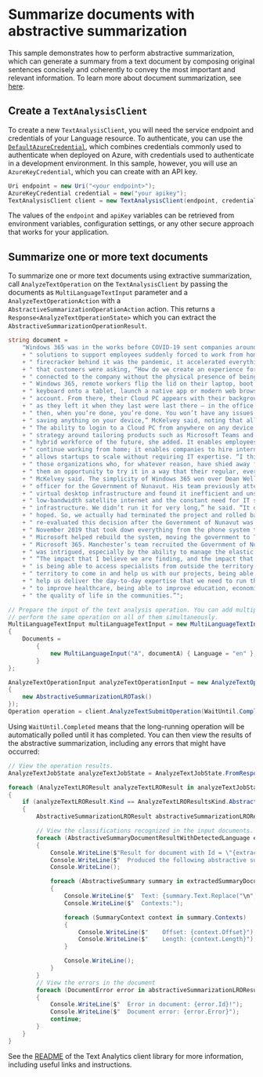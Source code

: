 # Summarize documents with abstractive summarization

This sample demonstrates how to perform abstractive summarization, which can generate a summary from a text document by composing original sentences concisely and coherently to convey the most important and relevant information. To learn more about document summarization, see [here][Document_Summarization].

## Create a `TextAnalysisClient`

To create a new `TextAnalysisClient`, you will need the service endpoint and credentials of your Language resource. To authenticate, you can use the [`DefaultAzureCredential`][DefaultAzureCredential], which combines credentials commonly used to authenticate when deployed on Azure, with credentials used to authenticate in a development environment. In this sample, however, you will use an `AzureKeyCredential`, which you can create with an API key.

```C# Snippet:CreateTextClient
Uri endpoint = new Uri("<your endpoint>");
AzureKeyCredential credential = new("your apikey");
TextAnalysisClient client = new TextAnalysisClient(endpoint, credential);;
```

The values of the `endpoint` and `apiKey` variables can be retrieved from environment variables, configuration settings, or any other secure approach that works for your application.

## Summarize one or more text documents

To summarize one or more text documents using extractive summarization, call `AnalyzeTextOperation` on the `TextAnalysisClient` by passing the documents as `MultiLanguageTextInput` parameter and a `AnalyzeTextOperationAction` with a `AbstractiveSummarizationOperationAction` action. This returns a `Response<AnalyzeTextOperationState>` which you can extract the `AbstractiveSummarizationOperationResult`.

```C# Snippet:Sample12_AnalyzeTextOperation_AbstractiveSummarizationOperationAction
string document =
    "Windows 365 was in the works before COVID-19 sent companies around the world on a scramble to secure"
    + " solutions to support employees suddenly forced to work from home, but “what really put the"
    + " firecracker behind it was the pandemic, it accelerated everything,” McKelvey said. She explained"
    + " that customers were asking, “How do we create an experience for people that makes them still feel"
    + " connected to the company without the physical presence of being there?” In this new world of"
    + " Windows 365, remote workers flip the lid on their laptop, boot up the family workstation or clip a"
    + " keyboard onto a tablet, launch a native app or modern web browser and login to their Windows 365"
    + " account. From there, their Cloud PC appears with their background, apps, settings and content just"
    + " as they left it when they last were last there – in the office, at home or a coffee shop. And"
    + " then, when you’re done, you’re done. You won’t have any issues around security because you’re not"
    + " saving anything on your device,” McKelvey said, noting that all the data is stored in the cloud."
    + " The ability to login to a Cloud PC from anywhere on any device is part of Microsoft’s larger"
    + " strategy around tailoring products such as Microsoft Teams and Microsoft 365 for the post-pandemic"
    + " hybrid workforce of the future, she added. It enables employees accustomed to working from home to"
    + " continue working from home; it enables companies to hire interns from halfway around the world; it"
    + " allows startups to scale without requiring IT expertise. “I think this will be interesting for"
    + " those organizations who, for whatever reason, have shied away from virtualization. This is giving"
    + " them an opportunity to try it in a way that their regular, everyday endpoint admin could manage,”"
    + " McKelvey said. The simplicity of Windows 365 won over Dean Wells, the corporate chief information"
    + " officer for the Government of Nunavut. His team previously attempted to deploy a traditional"
    + " virtual desktop infrastructure and found it inefficient and unsustainable given the limitations of"
    + " low-bandwidth satellite internet and the constant need for IT staff to manage the network and"
    + " infrastructure. We didn’t run it for very long,” he said. “It didn’t turn out the way we had"
    + " hoped. So, we actually had terminated the project and rolled back out to just regular PCs.” He"
    + " re-evaluated this decision after the Government of Nunavut was hit by a ransomware attack in"
    + " November 2019 that took down everything from the phone system to the government’s servers."
    + " Microsoft helped rebuild the system, moving the government to Teams, SharePoint, OneDrive and"
    + " Microsoft 365. Manchester’s team recruited the Government of Nunavut to pilot Windows 365. Wells"
    + " was intrigued, especially by the ability to manage the elastic workforce securely and seamlessly."
    + " “The impact that I believe we are finding, and the impact that we’re going to find going forward,"
    + " is being able to access specialists from outside the territory and organizations outside the"
    + " territory to come in and help us with our projects, being able to get people on staff with us to"
    + " help us deliver the day-to-day expertise that we need to run the government,” he said. “Being able"
    + " to improve healthcare, being able to improve education, economic development is going to improve"
    + " the quality of life in the communities.”";

// Prepare the input of the text analysis operation. You can add multiple documents to this list and
// perform the same operation on all of them simultaneously.
MultiLanguageTextInput multiLanguageTextInput = new MultiLanguageTextInput()
{
    Documents =
        {
            new MultiLanguageInput("A", documentA) { Language = "en" },
        }
};

AnalyzeTextOperationInput analyzeTextOperationInput = new AnalyzeTextOperationInput(multiLanguageTextInput, new AnalyzeTextOperationAction[]
{
    new AbstractiveSummarizationLROTask()
});
Operation operation = client.AnalyzeTextSubmitOperation(WaitUntil.Completed, analyzeTextOperationInput);
```

Using `WaitUntil.Completed` means that the long-running operation will be automatically polled until it has completed. You can then view the results of the abstractive summarization, including any errors that might have occurred:

```C# Snippet:Sample12_AnalyzeTextSubmitJob_AbstractiveSummarizationLROTask_ViewResults
// View the operation results.
AnalyzeTextJobState analyzeTextJobState = AnalyzeTextJobState.FromResponse(operation.GetRawResponse());

foreach (AnalyzeTextLROResult analyzeTextLROResult in analyzeTextJobState.Tasks.Items)
{
    if (analyzeTextLROResult.Kind == AnalyzeTextLROResultsKind.AbstractiveSummarizationLROResults)
    {
        AbstractiveSummarizationLROResult abstractiveSummarizationLROResult = (AbstractiveSummarizationLROResult)analyzeTextLROResult;

        // View the classifications recognized in the input documents.
        foreach (AbstractiveSummaryDocumentResultWithDetectedLanguage extractedSummaryDocument in abstractiveSummarizationLROResult.Results.Documents)
        {
            Console.WriteLine($"Result for document with Id = \"{extractedSummaryDocument.Id}\":");
            Console.WriteLine($"  Produced the following abstractive summaries:");
            Console.WriteLine();

            foreach (AbstractiveSummary summary in extractedSummaryDocument.Summaries)
            {
                Console.WriteLine($"  Text: {summary.Text.Replace("\n", " ")}");
                Console.WriteLine($"  Contexts:");

                foreach (SummaryContext context in summary.Contexts)
                {
                    Console.WriteLine($"    Offset: {context.Offset}");
                    Console.WriteLine($"    Length: {context.Length}");
                }

                Console.WriteLine();
            }
        }
        // View the errors in the document
        foreach (DocumentError error in abstractiveSummarizationLROResult.Results.Errors)
        {
            Console.WriteLine($"  Error in document: {error.Id}!");
            Console.WriteLine($"  Document error: {error.Error}");
            continue;
        }
    }
}
```

See the [README] of the Text Analytics client library for more information, including useful links and instructions.

[Document_Summarization]: https://learn.microsoft.com/azure/cognitive-services/language-service/summarization/overview?tabs=document-summarization
[DefaultAzureCredential]: https://github.com/Azure/azure-sdk-for-net/blob/main/sdk/identity/Azure.Identity/README.md
[README]: https://github.com/quentinRobinson/azure-sdk-for-net/blob/qrobinson/analyze-text-sdk/sdk/cognitivelanguage/Azure.AI.Language.TextAnalytics/samples/README.md
